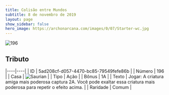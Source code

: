 ```yaml
---
title: Colisão entre Mundos
subtitle: 8 de novembro de 2019
layout: page
show_sidebar: false
hero_image: https://archonarcana.com/images/0/07/Starter-wc.jpg
---
```


![196](https://cdn.keyforgegame.com/media/card_front/pt/452_196_768VC534H6RP_pt.png)

## Tributo

|----|----|
| ID | 5ad208cf-d057-4470-bc85-79549fefe86b |
| Número | 196 |
| Casa | ![Saurian](https://archonarcana.com/images/thumb/9/9e/Saurian_P.png/22px-Saurian_P.png "Sauro") |
| Tipo | Ação |
| Bônus | 1A |
| Texto | Jogar: A criatura amiga mais poderosa captura 2A. Você pode exaltar essa criatura mais poderosa para repetir  o efeito acima. |
| Raridade | Comum |

